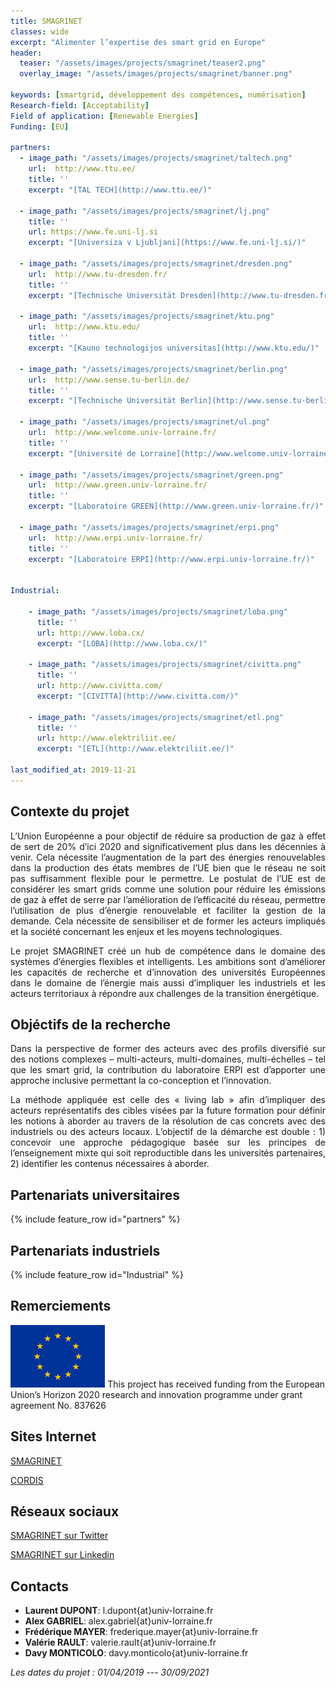 ```yaml
---
title: SMAGRINET
classes: wide
excerpt: "Alimenter l’expertise des smart grid en Europe"
header:
  teaser: "/assets/images/projects/smagrinet/teaser2.png"
  overlay_image: "/assets/images/projects/smagrinet/banner.png"

keywords: [smartgrid, développement des compétences, numérisation]
Research-field: [Acceptability]
Field of application: [Renewable Energies]
Funding: [EU]

partners:
  - image_path: "/assets/images/projects/smagrinet/taltech.png"
    url:  http://www.ttu.ee/
    title: ''
    excerpt: "[TAL TECH](http://www.ttu.ee/)"

  - image_path: "/assets/images/projects/smagrinet/lj.png"
    title: ''
    url: https://www.fe.uni-lj.si
    excerpt: "[Universiza v Ljubljani](https://www.fe.uni-lj.si/)"

  - image_path: "/assets/images/projects/smagrinet/dresden.png"
    url:  http://www.tu-dresden.fr/
    title: ''
    excerpt: "[Technische Universität Dresden](http://www.tu-dresden.fr/)"

  - image_path: "/assets/images/projects/smagrinet/ktu.png"
    url:  http://www.ktu.edu/
    title: ''
    excerpt: "[Kauno technologijos universitas](http://www.ktu.edu/)"

  - image_path: "/assets/images/projects/smagrinet/berlin.png"
    url:  http://www.sense.tu-berlin.de/
    title: ''
    excerpt: "[Technische Universität Berlin](http://www.sense.tu-berlin.de/)"

  - image_path: "/assets/images/projects/smagrinet/ul.png"
    url:  http://www.welcome.univ-lorraine.fr/
    title: ''
    excerpt: "[Université de Lorraine](http://www.welcome.univ-lorraine.fr/)"

  - image_path: "/assets/images/projects/smagrinet/green.png"
    url:  http://www.green.univ-lorraine.fr/
    title: ''
    excerpt: "[Laboratoire GREEN](http://www.green.univ-lorraine.fr/)"

  - image_path: "/assets/images/projects/smagrinet/erpi.png"
    url:  http://www.erpi.univ-lorraine.fr/
    title: ''
    excerpt: "[Laboratoire ERPI](http://www.erpi.univ-lorraine.fr/)" 


Industrial:

    - image_path: "/assets/images/projects/smagrinet/loba.png"  
      title: ''
      url: http://www.loba.cx/
      excerpt: "[LOBA](http://www.loba.cx/)"

    - image_path: "/assets/images/projects/smagrinet/civitta.png"  
      title: ''
      url: http://www.civitta.com/
      excerpt: "[CIVITTA](http://www.civitta.com/)"

    - image_path: "/assets/images/projects/smagrinet/etl.png"  
      title: ''
      url: http://www.elektriliit.ee/
      excerpt: "[ETL](http://www.elektriliit.ee/)"

last_modified_at: 2019-11-21
---
```



## Contexte du projet 

<p style="text-align:justify;">L’Union Européenne a pour objectif de réduire sa production de gaz à effet de sert de 20% d’ici 2020 and significativement plus dans les décennies à venir. Cela nécessite l’augmentation de la part des énergies renouvelables dans la production des états membres de l’UE bien que le réseau ne soit pas suffisamment flexible pour le permettre. Le postulat de l’UE est de considérer les smart grids comme une solution pour réduire les émissions de gaz à effet de serre par l’amélioration de l’efficacité du réseau, permettre l’utilisation de plus d’énergie renouvelable et faciliter la gestion de la demande. Cela nécessite de sensibiliser et de former les acteurs impliqués et la société concernant les enjeux et les moyens technologiques.</p>  

<p style="text-align:justify;">Le projet SMAGRINET créé un hub de compétence dans le domaine des systèmes d’énergies flexibles et intelligents. Les ambitions sont d’améliorer les capacités de recherche et d’innovation des universités Européennes dans le domaine de l’énergie mais aussi d’impliquer les industriels et les acteurs territoriaux à répondre aux challenges de la transition énergétique.</p>



## Objéctifs de la recherche

<p style="text-align:justify;">Dans la perspective de former des acteurs avec des profils diversifié sur des notions complexes – multi-acteurs, multi-domaines, multi-échelles – tel que les smart grid, la contribution du laboratoire ERPI est d’apporter une approche inclusive permettant la co-conception et l’innovation.</p>

<p style="text-align:justify;">La méthode appliquée est celle des « living lab » afin d’impliquer des acteurs représentatifs des cibles visées par la future formation pour définir les notions à aborder au travers de la résolution de cas concrets avec des industriels ou des acteurs locaux. L’objectif de la démarche est double : 1) concevoir une approche pédagogique basée sur les principes de l’enseignement mixte qui soit reproductible dans les universités partenaires, 2) identifier les contenus nécessaires à aborder.</p> 

## Partenariats universitaires

{% include feature_row id="partners" %}


## Partenariats industriels

{% include feature_row id="Industrial" %}




## Remerciements

<img src="/assets/images/projects/smagrinet/eu.png"  alt= "European Union" width="30%" class="align-right">
This project has received funding from the European Union’s Horizon 2020 research and innovation programme under grant agreement No. 837626


## Sites Internet

<i class="fas fa-link"></i> [SMAGRINET](https://www.smagrinet.eu)  

<i class="far fa-id-card"></i> [CORDIS](https://cordis.europa.eu/project/id/837626)  

##  Réseaux sociaux 

<i class="fab fa-twitter-square"></i> [SMAGRINET sur Twitter](https://twitter.com/smagrinet)  

<i class="fab fa-linkedin"></i> [SMAGRINET sur Linkedin](https://www.linkedin.com/company/smagrinet/)




## Contacts 
* **Laurent DUPONT**: l.dupont{at}univ-lorraine.fr
* **Alex GABRIEL**: alex.gabriel{at}univ-lorraine.fr
* **Frédérique MAYER**: frederique.mayer{at}univ-lorraine.fr
* **Valérie RAULT**: valerie.rault{at}univ-lorraine.fr
* **Davy MONTICOLO**: davy.monticolo{at}univ-lorraine.fr


 *Les dates du projet : 01/04/2019 --- 30/09/2021*